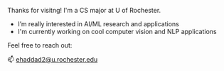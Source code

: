 Thanks for visitng! I'm a CS major at U of Rochester. 

- I’m really interested in AI/ML research and applications
- I'm currently working on cool computer vision and NLP applications

Feel free to reach out:

📫 ehaddad2@u.rochester.edu 

<!---
ehaddad2/ehaddad2 is a ✨ special ✨ repository because its `README.md` (this file) appears on your GitHub profile.
You can click the Preview link to take a look at your changes.
--->
